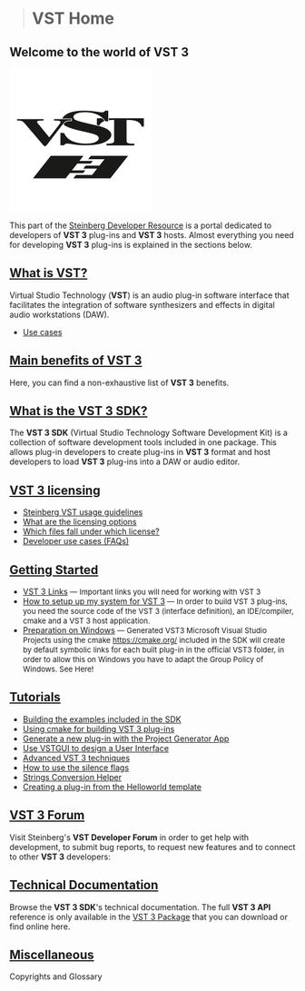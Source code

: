 ># VST Home

## Welcome to the world of VST 3

![VST Logo](/resources/VST_logo.png)

This part of the [Steinberg Developer Resource](https://developer.steinberg.help/display/SDH/Steinberg+Developer+Resource) is a portal dedicated to
developers of **VST 3** plug-ins and **VST 3** hosts. Almost everything you need
for developing **VST 3** plug-ins is explained in the sections below.

## [What is VST?](../pages/What+is+VST/index.md)

Virtual Studio Technology (**VST**) is an audio plug-in software interface
that facilitates the integration of software synthesizers and effects in digital
audio workstations (DAW).

* [Use cases](../pages/What+is+VST/Use+cases.md)

## [Main benefits of VST 3](../pages/Main+benefits+of+VST+3/index.md)

Here, you can find a non-exhaustive list of **VST 3** benefits.

## [What is the VST 3 SDK?](../pages/What+is+the+VST+3+SDK/index.md)

The **VST 3 SDK** (Virtual Studio Technology Software Development Kit) is a
collection of software development tools included in one package. This
allows plug-in developers to create plug-ins in **VST 3** format and host
developers to load **VST 3** plug-ins into a DAW or audio editor.

## [VST 3 licensing](../pages/VST+3+Licensing/index.md)
- [Steinberg VST usage guidelines](../pages/VST+3+Licensing/Usage+guidelines.md)
- [What are the licensing options](../pages/VST+3+Licensing/What+are+the+licensing+options.md)
- [Which files fall under which license?](../pages/VST+3+Licensing/Which+files+fall+under+which+license.md)
- [Developer use cases (FAQs)](../pages/VST+3+Licensing/Developer+use+cases.md)

## [Getting Started](../pages/Getting+Started/Index.md)
- [VST 3 Links](pages/Getting+Started/Links.md) <font size="2"> — Important links you will need for working with VST 3</font>
- [How to setup up my system for VST 3](pages/Getting+Started/How+to+setup+my+system.md)<font size="2"> — In order to build VST 3 plug-ins, you need the source code of the VST 3 (interface definition), an IDE/compiler, cmake and a VST 3 host application.</font> 
- [Preparation on Windows](pages/Getting+Started/Preparation+on+Windows.md) <font size="2"> — Generated VST3 Microsoft Visual Studio Projects using the cmake https://cmake.org/ included in the SDK will create by default symbolic links for each built plug-in in the official VST3 folder, in order to allow this on Windows you have to adapt the Group Policy of Windows. See Here!</font>

## [Tutorials](../pages/Tutorials/Index.md)
- [Building the examples included in the SDK](../pages/Tutorials/Building+the+examples+included+in+the+SDK.md)
- [Using cmake for building VST 3 plug-ins](../pages/Tutorials/Using+cmake+for+building+plug-ins.md)
- [Generate a new plug-in with the Project Generator App](../pages/Tutorials/Generate+new+plug-in+with+Project+Generator.md)
- [Use VSTGUI to design a User Interface](../pages/Tutorials/Use+VSTGUI+to+design+a+UI.md)
- [Advanced VST 3 techniques](../pages/Tutorials/Advanced+VST+3+techniques.md)
- [How to use the silence flags](../pages/Tutorials/How+to+use+the+silence+flags.md)
- [Strings Conversion Helper](../pages/Tutorials/Strings+Conversion+Helper.md)
- [Creating a plug-in from the Helloworld template](../pages/Tutorials/Creating+a+plug-in+from+the+Helloworld+template.md)

## [VST 3 Forum](../pages/Forum/Index.md)
Visit Steinberg's **VST Developer Forum** in order to get help with development, to submit bug reports, to request new features and to connect to other **VST 3** developers:

## [Technical Documentation](../pages/Technical+Documentation/Index.md)
Browse the **VST 3 SDK**'s technical documentation. The full **VST 3 API** reference is only available in the [VST 3 Package]((pages/Getting+Started/Links.md)) that you can download or find online here.

## [Miscellaneous](../pages/Miscellaneous/Index.md)
Copyrights and Glossary